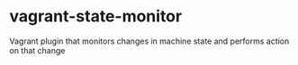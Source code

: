 # vagrant-state-monitor
Vagrant plugin that monitors changes in machine state and performs action on that change
